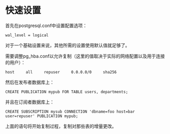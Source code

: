 # 快速设置

首先在postgresql.conf中设置配置选项：
```
wal_level = logical
```
对于一个基础设置来说，其他所需的设置使用默认值就足够了。

需要调整pg_hba.conf以允许复制（这里的值取决于实际的网络配置以及用于连接的用户）：
```
host     all     repuser     0.0.0.0/0     sha256
```
然后在发布者数据库上：
```
CREATE PUBLICATION mypub FOR TABLE users, departments;
```
并且在订阅者数据库上：
```
CREATE SUBSCRIPTION mysub CONNECTION 'dbname=foo host=bar user=repuser' PUBLICATION mypub;
```
上面的语句将开始复制过程，复制对那些表的增量更改。
